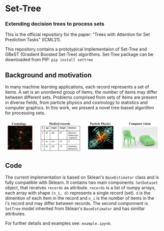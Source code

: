 # Set-Tree
### Extending decision trees to process sets
This is the official repository for the paper: "Trees with Attention for Set Prediction Tasks" (ICML21).

This repository contains a prototypical implementaion of Set-Tree and GBeST (Gradient Boosted Set-Tree) algorithms.
Set-Tree package can be downloaded from PIP:
`pip install settree`

## Background and motivation
In many machine learning applications, each record represents a set of items. A set is an unordered group of items, the number of items may differ between different sets. Problems comprised from sets of items are present in diverse fields, from particle physics and cosmology to statistics and computer graphics. In this work, we present a novel tree-based algorithm for processing sets.

![set_problems](images/set_problems.PNG)

## Code

The current implementation is based on Sklean's `BaseEstimator` class and is fully compatible with Sklearn.
It contains two main components: `SetDataset` object, that receives `records` as attribute. `records` is a list of numpy arrays, each array with shape `(n_i, d)` represents a single record (set). `d` is the dimention of each item in the record and `n_i` is the number of items in the i's record and may differ between records. The second componnent is `SetTree` model inherited from Sklean's `BaseEstimator` and has simillar attributes. 

For further details and examples see: `example.ipynb`.


